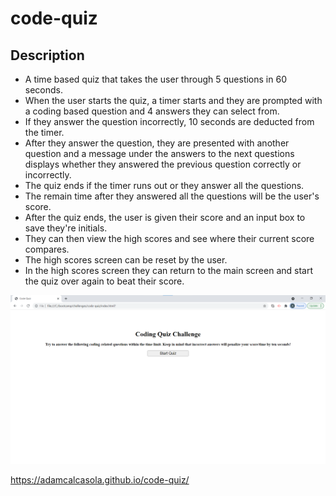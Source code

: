 # code-quiz

## Description

- A time based quiz that takes the user through 5 questions in 60 seconds.
- When the user starts the quiz, a timer starts and they are prompted with a coding based question and 4 answers they can select from.
- If they answer the question incorrectly, 10 seconds are deducted from the timer.
- After they answer the question, they are presented with another question and a message under the answers to the next questions displays whether they answered the previous question correctly or incorrectly.
- The quiz ends if the timer runs out or they answer all the questions.
- The remain time after they answered all the questions will be the user's score.
- After the quiz ends, the user is given their score and an input box to save they're initials.
- They can then view the high scores and see where their current score compares.
- The high scores screen can be reset by the user.
- In the high scores screen they can return to the main screen and start the quiz over again to beat their score.

![code-quiz screenshot](/Assets/images/codeQuizScreenshot.png?raw=true "screenshot")

https://adamcalcasola.github.io/code-quiz/
